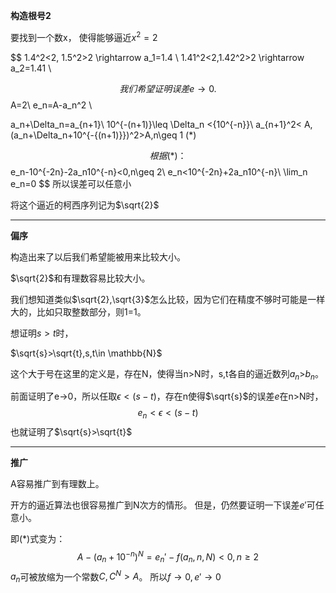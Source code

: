 
**构造根号2**


要找到一个数x，
使得能够逼近$x^2=2$

$$
1.4^2<2, 1.5^2>2 \rightarrow a_1=1.4
\\
1.41^2<2,1.42^2>2 \rightarrow a_2=1.41
\\

$$
我们希望证明误差 e → 0.
$$
A=2\\
e_n=A-a_n^2 \\

a_n+\Delta_n=a_{n+1}\\
10^{-(n+1)}\leq \Delta_n <{10^{-n}}\\
a_{n+1}^2< A,(a_n+\Delta_n+10^{-{(n+1)}})^2>A,n\geq 1  (*)
 

$$
根据(*)：
$$
e_n-10^{-2n}-2a_n10^{-n}<0,n\geq 2\\
e_n<10^{-2n}+2a_n10^{-n}\\
\lim_n e_n=0
$$
所以误差可以任意小

将这个逼近的柯西序列记为$\sqrt{2}$



---
**偏序**

构造出来了以后我们希望能被用来比较大小。

$\sqrt{2}$和有理数容易比较大小。

我们想知道类似$\sqrt{2},\sqrt{3}$怎么比较，因为它们在精度不够时可能是一样大的，比如只取整数部分，则1=1。

想证明$s>t$时，

$\sqrt{s}>\sqrt{t},s,t\in \mathbb{N}$

这个大于号在这里的定义是，存在N，使得当n>N时，s,t各自的逼近数列$a_n$>$b_n$。

前面证明了e→0，所以任取$\epsilon<(s-t)$，存在n使得$\sqrt{s}$的误差$e$在n>N时，
$$e_n<\epsilon<(s-t)$$
也就证明了$\sqrt{s}>\sqrt{t}$

---
**推广**

A容易推广到有理数上。

开方的逼近算法也很容易推广到N次方的情形。
但是，仍然要证明一下误差$e'$可任意小。


即(*)式变为：
$$A-(a_{n}+10^{-n})^{N}=e_n'-f(a_n,n,N)<0,n\geq 2$$
$a_n$可被放缩为一个常数$C,C^N>A$。
所以$f\rightarrow 0,e'\rightarrow 0$


